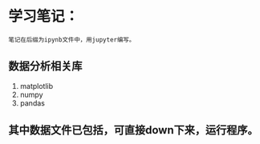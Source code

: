 # 学习笔记：
    笔记在后缀为ipynb文件中，用jupyter编写。
## 数据分析相关库
1. matplotlib
2. numpy
3. pandas

## 其中数据文件已包括，可直接down下来，运行程序。

